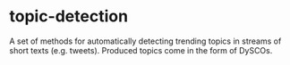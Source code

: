 topic-detection
===============

A set of methods for automatically detecting trending topics in streams of short texts (e.g. tweets). Produced topics come in the form of DySCOs.

